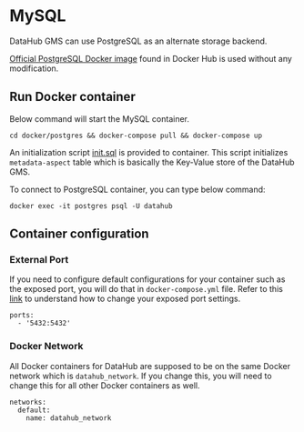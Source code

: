 # MySQL

DataHub GMS can use PostgreSQL as an alternate storage backend.

[Official PostgreSQL Docker image](https://hub.docker.com/_/postgres) found in Docker Hub is used without 
any modification.

## Run Docker container
Below command will start the MySQL container.
```
cd docker/postgres && docker-compose pull && docker-compose up
```

An initialization script [init.sql](init.sql) is provided to container. This script initializes `metadata-aspect` table
which is basically the Key-Value store of the DataHub GMS.

To connect to PostgreSQL container, you can type below command:
```
docker exec -it postgres psql -U datahub
```

## Container configuration
### External Port
If you need to configure default configurations for your container such as the exposed port, you will do that in
`docker-compose.yml` file. Refer to this [link](https://docs.docker.com/compose/compose-file/#ports) to understand
how to change your exposed port settings.
```
ports:
  - '5432:5432'
```

### Docker Network
All Docker containers for DataHub are supposed to be on the same Docker network which is `datahub_network`. 
If you change this, you will need to change this for all other Docker containers as well.
```
networks:
  default:
    name: datahub_network
```